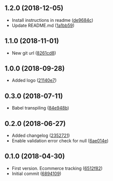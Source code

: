 ## 1.2.0 (2018-12-05)

* Install instructions in readme ([de9684c](https://github.com/CrystallizeAPI/crystallize-gtm-tracking/commit/de9684c))
* Update README.md ([1a1bb59](https://github.com/CrystallizeAPI/crystallize-gtm-tracking/commit/1a1bb59))



## 1.1.0 (2018-11-01)

* New git url ([8261cd8](https://github.com/CrystallizeAPI/crystallize-gtm-tracking/commit/8261cd8))



## 1.0.0 (2018-09-28)

* Added logo ([21140e7](https://github.com/snowballdigital/crystallize-gtm-tracking/commit/21140e7))



<a name="0.3.0"></a>
## 0.3.0 (2018-07-11)

* Babel transpiling ([84e948b](https://github.com/snowballdigital/crystallize-gtm-tracking/commit/84e948b))



<a name="0.2.0"></a>
## 0.2.0 (2018-06-27)

* Added changelog ([2352721](https://github.com/snowballdigital/crystallize-gtm-tracking/commit/2352721))
* Enable validation error check for null ([6ae014e](https://github.com/snowballdigital/crystallize-gtm-tracking/commit/6ae014e))



<a name="0.1.0"></a>
## 0.1.0 (2018-04-30)

* First version. Ecommerce tracking ([6512f82](https://github.com/snowballdigital/crystallize-gtm-tracking/commit/6512f82))
* Initial commit ([6894109](https://github.com/snowballdigital/crystallize-gtm-tracking/commit/6894109))



